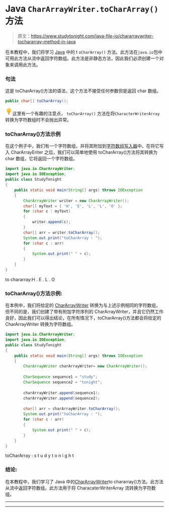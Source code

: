 # Java `CharArrayWriter.toCharArray()`方法

> 原文：<https://www.studytonight.com/java-file-io/chararraywriter-tochararray-method-in-java>

在本教程中，我们将学习 [Java](https://www.studytonight.com/java/) 中的 t `oCharArray()` 方法。此方法在`java.io`包中可用此方法从流中返回字符数组。此方法是非静态方法，因此我们必须创建一个对象来调用此方法。

### 句法

这是 toCharArray()方法的语法，这个方法不接受任何参数但是返回 char 数组。

```java
public char[] toCharArray();
```

![enlightened](img/bcefbc0bebd753ed2a05f55c0b74d9f0.png "enlightened")这里有一个有趣的注意点， `toCharArray()` 方法在将`CharacterWriterArray` 转换为字符数组时不会抛出异常。

### toCharArray()方法示例

在这个例子中，我们有一个字符数组，并将其附加到[字符数组写入器](https://www.studytonight.com/java-file-io/java-chararraywriter-class)中。在将它写入 CharArrayEriter 之后，我们可以简单地使用 toCharArray()方法将其转换为 char 数组，它将返回一个字符数组。

```java
import java.io.CharArrayWriter;
import java.io.IOException;
public class StudyTonight 
{
	public static void main(String[] args) throws IOException 
	{ 
		CharArrayWriter writer = new CharArrayWriter(); 
		char[] myText = { 'H', 'E', 'L', 'L', 'O' }; 
		for (char c : myText)
		{ 
			writer.append(c); 
		} 
		char[] arr = writer.toCharArray();
		System.out.print("toCharArray : ");
		for (char c : arr) 
		{ 
			System.out.print(" " + c); 
		}
	} 
}
```

to chararray:H . E . L . O

### toCharArray()方法示例:

在本例中，我们将给定的 [CharArrayWriter](https://www.studytonight.com/java-file-io/java-chararraywriter-class) 转换为与上述示例相同的字符数组，但不同的是，我们创建了带有附加字符序列的 CharArrayWriter，并且它仍然工作良好，因此我们可以得出结论，在所有情况下，toCharArray()方法都会将给定的 CharArrayWriter 转换为字符数组。

```java
import java.io.CharArrayWriter;
import java.io.IOException;
public class StudyTonight 
{
	public static void main(String[] args) throws IOException
	{
		CharArrayWriter charArrayWriter= new CharArrayWriter();

		CharSequence sequence1 = "study";
		CharSequence sequence2 = "tonight";

		charArrayWriter.append(sequence1);
		charArrayWriter.append(sequence2);

		char[] arr = charArrayWriter.toCharArray();
		System.out.print("toCharArray : ");
		for (char c : arr) 
		{ 
			System.out.print(" " + c); 
		}
	}   
}
```

toCharArray : s t u d y t o n i g h t

### 结论:

在本教程中，我们学习了 Java 中的[CharArrayWriter](https://www.studytonight.com/java-file-io/java-chararraywriter-class)to chararray()方法。此方法从流中返回字符数组。此方法用于将 CharacaterWriterArray 流转换为字符数组。

* * *

* * *